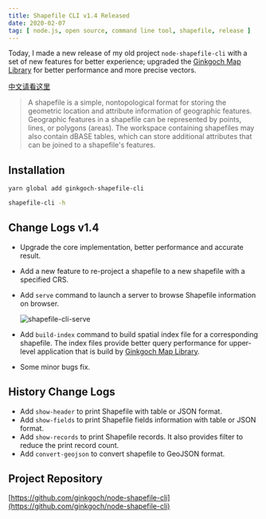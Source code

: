 ```yaml
---
title: Shapefile CLI v1.4 Released
date: 2020-02-07
tag: [ node.js, open source, command line tool, shapefile, release ]
---
```

Today, I made a new release of my old project `node-shapefile-cli` with a set of new features for better experience; upgraded the [Ginkgoch Map Library](https://ginkgoch.com) for better performance and more precise vectors.
<!-- more --> 

[中文请看这里](https://blog.csdn.net/Ginkgoch/article/details/104231918)

> A shapefile is a simple, nontopological format for storing the geometric location and attribute information of geographic features. Geographic features in a shapefile can be represented by points, lines, or polygons (areas). The workspace containing shapefiles may also contain dBASE tables, which can store additional attributes that can be joined to a shapefile's features.

## Installation
```bash
yarn global add ginkgoch-shapefile-cli

shapefile-cli -h
```

## Change Logs v1.4
* Upgrade the core implementation, better performance and accurate result.
* Add a new feature to re-project a shapefile to a new shapefile with a specified CRS.
* Add `serve` command to launch a server to browse Shapefile information on browser.

    ![shapefile-cli-serve](/blog/post-imgs/20200207/shapefile-cli-serve.png)
* Add `build-index` command to build spatial index file for a corresponding shapefile. The index files provide better query performance for upper-level application that is build by [Ginkgoch Map Library](https://ginkgoch.com).
* Some minor bugs fix.

## History Change Logs
* Add `show-header` to print Shapefile with table or JSON format.
* Add `show-fields` to print Shapefile fields information with table or JSON format.
* Add `show-records` to print Shapefile records. It also provides filter to reduce the print record count.
* Add `convert-geojson` to convert shapefile to GeoJSON format.

## Project Repository
[https://github.com/ginkgoch/node-shapefile-cli](https://github.com/ginkgoch/node-shapefile-cli)

<!-- md _reference.md -->